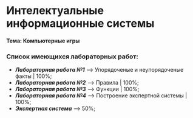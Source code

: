 Интелектуальные информационные системы
===========================================
#### Тема: Компьютерные игры
### Список имеющихся лабораторных работ:
* **_Лабораторная работа №1_** --> Упорядоченые и неупорядоченые факты | 100%;
* **_Лабораторная работа №2_** --> Правила | 100%;
* **_Лабораторная работа №3_** --> Функции | 100%;
* **_Лабораторная работа №4_** --> Построение экспертной системы | 100%;
* **_Экспертная система_** --> 50%;
